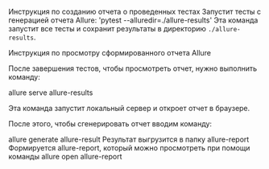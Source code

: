 Инструкция по созданию отчета о проведенных тестах 
Запустит тесты с генерацией отчета Allure:
'pytest --alluredir=./allure-results'
Эта команда запустит все тесты и сохранит результаты в директорию `./allure-results`.

Инструкция по просмотру сформированного отчета Allure

После завершения тестов, чтобы просмотреть отчет, нужно выполнить команду:

allure serve allure-results

Эта команда запустит локальный сервер и откроет отчет в браузере.

После этого, чтобы  сгенерировать отчет вводим команду: 

allure generate allure-result
Результат выгрузится в папку allure-report
Формируется allure-report, который можно просмотреть при помощи команды 
allure open allure-report
